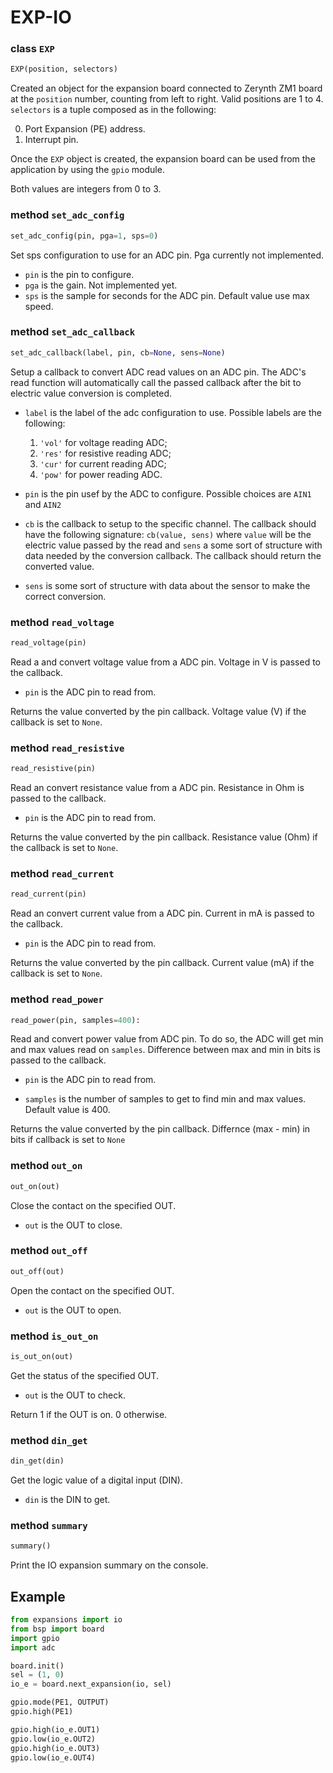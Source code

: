# EXP-IO

### class `EXP`
```python
EXP(position, selectors)
```
Created an object for the expansion board connected to Zerynth ZM1 board at the `position` number, counting from left to right. Valid positions are 1 to 4.
`selectors` is a tuple composed as in the following:

0. Port Expansion (PE) address.
1. Interrupt pin.

Once the `EXP` object is created, the expansion board can be used from the application by using the `gpio` module.

Both values are integers from 0 to 3.

### method `set_adc_config`
```python
set_adc_config(pin, pga=1, sps=0)
```
Set sps configuration to use for an ADC pin. Pga currently not implemented.

* `pin` is the pin to configure.
* `pga` is the gain. Not implemented yet.
* `sps` is the sample for seconds for the ADC pin. Default value use max speed.

### method `set_adc_callback`
```python
set_adc_callback(label, pin, cb=None, sens=None)
```
Setup a callback to convert ADC read values on an ADC pin. The ADC's read function will automatically call the passed callback after the bit to electric value conversion is completed.

* `label` is the label of the adc configuration to use.
    Possible labels are the following:
    1. `'vol'` for voltage reading ADC;
    2. `'res'` for resistive reading ADC;
    3. `'cur'` for current reading ADC;
    4. `'pow'` for power reading ADC.

* `pin` is the pin usef by the ADC to configure. Possible choices are `AIN1` and `AIN2`

* `cb` is the callback to setup to the specific channel.
    The callback should have the following signature: `cb(value, sens)` where `value` will be the electric value passed by the read and `sens` a some sort of structure with data needed by the conversion callback. The callback should return the converted value.

* `sens` is some sort of structure with data about the sensor to make the correct conversion.

### method `read_voltage`
```python
read_voltage(pin)
```
Read a and convert voltage value from a ADC pin. Voltage in V is passed to the callback.
* `pin` is the ADC pin to read from.

Returns the value converted by the pin callback. Voltage value (V) if the callback is set to `None`.

### method `read_resistive`
```python
read_resistive(pin)
```
Read an convert resistance value from a ADC pin. Resistance in Ohm is passed to the callback.
* `pin` is the ADC pin to read from.

Returns the value converted by the pin callback. Resistance value (Ohm) if the callback is set to `None`.

### method `read_current`
```python
read_current(pin)
```
Read an convert current value from a ADC pin. Current in mA is passed to the callback.
* `pin` is the ADC pin to read from.

Returns the value converted by the pin callback. Current value (mA) if the callback is set to `None`.

### method `read_power`
```python
read_power(pin, samples=400):
```
Read and convert power value from ADC pin. To do so, the ADC will get min and max values read on `samples`.
Difference between max and min in bits is passed to the callback.

* `pin` is the ADC pin to read from.

* `samples` is the number of samples to get to find min and max values. Default value is 400.

Returns the value converted by the pin callback. Differnce (max - min) in bits if callback is set to `None`

### method `out_on`
```python
out_on(out)
```
Close the contact on the specified OUT.

* `out` is the OUT to close.

### method `out_off`
```python
out_off(out)
```
Open the contact on the specified OUT.

* `out` is the OUT to open.

### method `is_out_on`
```python
is_out_on(out)
```
Get the status of the specified OUT.

* `out` is the OUT to check.

Return 1 if the OUT is on. 0 otherwise.

### method `din_get`
```python
din_get(din)
```
Get the logic value of a digital input (DIN).

* `din` is the DIN to get.

### method `summary`
```python
summary()
```
Print the IO expansion summary on the console.

## Example

```python
from expansions import io
from bsp import board
import gpio
import adc 

board.init()
sel = (1, 0) 
io_e = board.next_expansion(io, sel)

gpio.mode(PE1, OUTPUT)
gpio.high(PE1)

gpio.high(io_e.OUT1)
gpio.low(io_e.OUT2)
gpio.high(io_e.OUT3)
gpio.low(io_e.OUT4)
```
